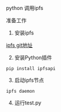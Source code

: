 
python 调用ipfs

准备工作
1. 安装ipfs

[ipfs git地址](https://github.com/ipfs)

2. 安装Python插件
```
pip install ipfsapi

```

3. 启动ipfs节点
```
ipfs daemon
```

4. 运行test.py

